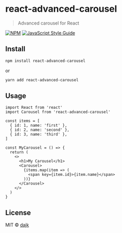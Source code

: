# react-advanced-carousel

> Advanced carousel for React

[![NPM](https://img.shields.io/npm/v/react-advanced-carousel.svg)](https://www.npmjs.com/package/react-advanced-carousel) [![JavaScript Style Guide](https://img.shields.io/badge/code_style-standard-brightgreen.svg)](https://standardjs.com)

## Install

```bash
npm install react-advanced-carousel
```

or

```bash
yarn add react-advanced-carousel
```

## Usage

```tsx
import React from 'react'
import Carousel from 'react-advanced-carousel'

const items = [
  { id: 1, name: 'first' },
  { id: 2, name: 'second' },
  { id: 3, name: 'third' },
]

const MyCarousel = () => {
  return (
    <>
      <h1>My Carousel</h1>
      <Carousel>
        {items.map(item => (
          <span key={item.id}>{item.name}</span>
        ))}
      </Carousel>
    </>
  )
}
```

## License

MIT © [dajk](https://github.com/dajk)
